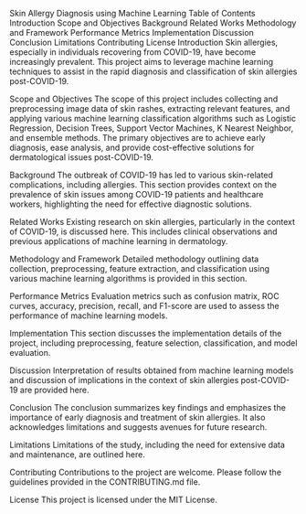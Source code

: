 Skin Allergy Diagnosis using Machine Learning
Table of Contents
Introduction
Scope and Objectives
Background
Related Works
Methodology and Framework
Performance Metrics
Implementation
Discussion
Conclusion
Limitations
Contributing
License
Introduction <a name="introduction"></a>
Skin allergies, especially in individuals recovering from COVID-19, have become increasingly prevalent. This project aims to leverage machine learning techniques to assist in the rapid diagnosis and classification of skin allergies post-COVID-19.

Scope and Objectives <a name="scope-and-objectives"></a>
The scope of this project includes collecting and preprocessing image data of skin rashes, extracting relevant features, and applying various machine learning classification algorithms such as Logistic Regression, Decision Trees, Support Vector Machines, K Nearest Neighbor, and ensemble methods. The primary objectives are to achieve early diagnosis, ease analysis, and provide cost-effective solutions for dermatological issues post-COVID-19.

Background <a name="background"></a>
The outbreak of COVID-19 has led to various skin-related complications, including allergies. This section provides context on the prevalence of skin issues among COVID-19 patients and healthcare workers, highlighting the need for effective diagnostic solutions.

Related Works <a name="related-works"></a>
Existing research on skin allergies, particularly in the context of COVID-19, is discussed here. This includes clinical observations and previous applications of machine learning in dermatology.

Methodology and Framework <a name="methodology-and-framework"></a>
Detailed methodology outlining data collection, preprocessing, feature extraction, and classification using various machine learning algorithms is provided in this section.

Performance Metrics <a name="performance-metrics"></a>
Evaluation metrics such as confusion matrix, ROC curves, accuracy, precision, recall, and F1-score are used to assess the performance of machine learning models.

Implementation <a name="implementation"></a>
This section discusses the implementation details of the project, including preprocessing, feature selection, classification, and model evaluation.

Discussion <a name="discussion"></a>
Interpretation of results obtained from machine learning models and discussion of implications in the context of skin allergies post-COVID-19 are provided here.

Conclusion <a name="conclusion"></a>
The conclusion summarizes key findings and emphasizes the importance of early diagnosis and treatment of skin allergies. It also acknowledges limitations and suggests avenues for future research.

Limitations <a name="limitations"></a>
Limitations of the study, including the need for extensive data and maintenance, are outlined here.

Contributing <a name="contributing"></a>
Contributions to the project are welcome. Please follow the guidelines provided in the CONTRIBUTING.md file.

License <a name="license"></a>
This project is licensed under the MIT License.

